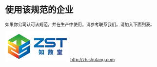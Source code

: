 # 使用该规范的企业

如果你公司认可该规范，并在生产中使用，请参考联系我们。请加入下面列表。


![知数堂](/img/zhishutang-logo.png)   http://zhishutang.com





